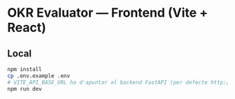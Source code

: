 # OKR Evaluator — Frontend (Vite + React)

## Local
```bash
npm install
cp .env.example .env
# VITE_API_BASE_URL ha d'apuntar al backend FastAPI (per defecte http://localhost:8000)
npm run dev
```
